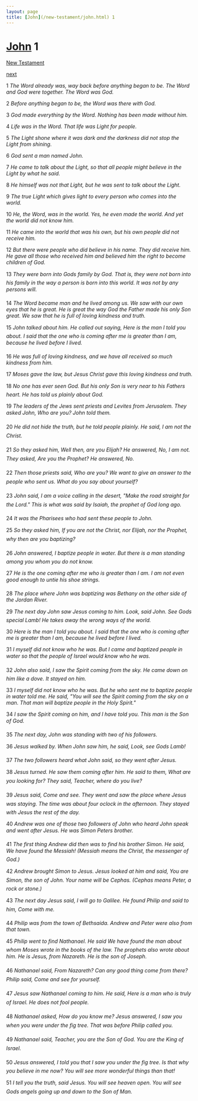 ```yaml
---
layout: page
title: [John](/new-testament/john.html) 1
---
```


# [John](/new-testament/john.html) 1

[New Testament](/new-testament.html)


[next](/new-testament/john/john-2.html)

1 _The Word already was, way back before anything began to be. The Word and God were together. The Word was God._

2 _Before anything began to be, the Word was there with God._

3 _God made everything by the Word. Nothing has been made without him._

4 _Life was in the Word. That life was Light for people._

5 _The Light shone where it was dark and the darkness did not stop the Light from shining._

6 _God sent a man named John._

7 _He came to talk about the Light, so that all people might believe in the Light by what he said._

8 _He himself was not that Light, but he was sent to talk about the Light._

9 _The true Light which gives light to every person who comes into the world._

10 _He, the Word, was in the world. Yes, he even made the world. And yet the world did not know him._

11 _He came into the world that was his own, but his own people did not receive him._

12 _But there were people who did believe in his name. They did receive him. He gave all those who received him and believed him the right to become children of God._

13 _They were born into Gods family by God. That is, they were not born into his family in the way a person is born into this world. It was not by any persons will._

14 _The Word became man and he lived among us. We saw with our own eyes that he is great. He is great the way God the Father made his only Son great. We saw that he is full of loving kindness and truth._

15 _John talked about him. He called out saying, Here is the man I told you about. I said that the one who is coming after me is greater than I am, because he lived before I lived._

16 _He was full of loving kindness, and we have all received so much kindness from him._

17 _Moses gave the law, but Jesus Christ gave this loving kindness and truth._

18 _No one has ever seen God. But his only Son is very near to his Fathers heart. He has told us plainly about God._

19 _The leaders of the Jews sent priests and Levites from Jerusalem. They asked John, Who are you? John told them._

20 _He did not hide the truth, but he told people plainly. He said, I am not the Christ._

21 _So they asked him, Well then, are you Elijah? He answered, No, I am not. They asked,  Are you the Prophet? He answered, No._

22 _Then those priests said, Who are you? We want to give an answer to the people who sent us. What do you say about yourself?_

23 _John said, I am a voice calling in the desert, "Make the road straight for the Lord." This is what was said by Isaiah, the prophet of God long ago._

24 _It was the Pharisees who had sent these people to John._

25 _So they asked him, If you are not the Christ, nor Elijah, nor the Prophet, why then are you baptizing?_

26 _John answered, I baptize people in water. But there is a man standing among you whom you do not know._

27 _He is the one coming after me who is greater than I am. I am not even good enough to untie his shoe strings._

28 _The place where John was baptizing was Bethany on the other side of the Jordan River._

29 _The next day John saw Jesus coming to him. Look, said John. See Gods special Lamb!  He takes away the wrong ways of the world._

30 _Here is the man I told you about. I said that the one who is coming after me is greater than I am, because he lived before I lived._

31 _I myself did not know who he was. But I came and baptized people in water so that the people of Israel would know who he was._

32 _John also said, I saw the Spirit coming from the sky. He came down on him like a dove.  It stayed on him._

33 _I myself did not know who he was. But he who sent me to baptize people in water told me. He said, "You will see the Spirit coming from the sky on a man. That man will baptize people in the Holy Spirit."_

34 _I saw the Spirit coming on him, and I have told you. This man is the Son of God._

35 _The next day, John was standing with two of his followers._

36 _Jesus walked by. When John saw him, he said, Look, see Gods Lamb!_

37 _The two followers heard what John said, so they went after Jesus._

38 _Jesus turned. He saw them coming after him. He said to them, What are you looking for? They said, Teacher, where do you live?_

39 _Jesus said, Come and see. They went and saw the place where Jesus was staying. The time was about four oclock in the afternoon. They stayed with Jesus the rest of the day._

40 _Andrew was one of those two followers of John who heard John speak and went after Jesus. He was Simon Peters brother._

41 _The first thing Andrew did then was to find his brother Simon. He said, We have found the Messiah! (Messiah means the Christ, the messenger of God.)_

42 _Andrew brought Simon to Jesus. Jesus looked at him and said, You are Simon, the son of John. Your name will be Cephas. (Cephas means Peter, a rock or stone.)_

43 _The next day Jesus said, I will go to Galilee. He found Philip and said to him, Come with me._

44 _Philip was from the town of Bethsaida. Andrew and Peter were also from that town._

45 _Philip went to find Nathanael. He said We have found the man about whom Moses wrote in the books of the law. The prophets also wrote about him. He is Jesus, from Nazareth. He is the son of Joseph._

46 _Nathanael said, From Nazareth? Can any good thing come from there? Philip said,  Come and see for yourself._

47 _Jesus saw Nathanael coming to him. He said, Here is a man who is truly of Israel. He does not fool people._

48 _Nathanael asked, How do you know me? Jesus answered, I saw you when you were under the fig tree. That was before Philip called you._

49 _Nathanael said, Teacher, you are the Son of God. You are the King of Israel._

50 _Jesus answered, I told you that I saw you under the fig tree. Is that why you believe in me now? You will see more wonderful things than that!_

51 _I tell you the truth, said Jesus. You will see heaven open. You will see Gods angels going up and down to the Son of Man._

